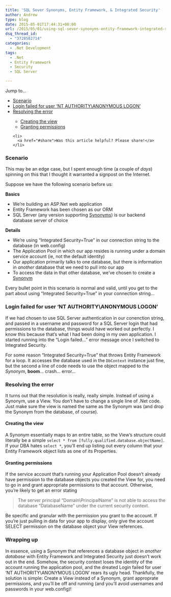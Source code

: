 ```yaml
---
title: 'SQL Sever Synonyms, Entity Framework, & Integrated Security'
author: Andrew
type: blog
date: 2015-05-01T17:44:31+00:00
url: /2015/05/01/using-sql-sever-synonyms-entity-framework-integrated-security/
dsq_thread_id:
  - "3728582714"
categories:
  - .Net Development
tags:
  - .Net
  - Entity Framework
  - Security
  - SQL Server

---
```

<div class="resources">
  <div class="resources-header">
    Jump to&#8230;
  </div>
  
  <ul class="resources-content">
    <li>
      <a href="#scenario">Scenario</a>
    </li>
    <li>
      <a href="#login-failed">Login failed for user &#8216;NT AUTHORITY\ANONYMOUS LOGON&#8217;</a>
    </li>
    <li>
      <a href="#reolving-error">Resolving the error</a>
    </li>
    <ul>
      <li>
        <a href="#creating-view">Creating the view</a>
      </li>
      <li>
        <a href="#granting-permissions">Granting permissions</a>
      </li>
    </ul>
    
    <li>
      <a href="#share">Was this article helpful? Please share!</a>
    </li>
  </ul>
</div>

<a name="scenario" class="jump-target"></a>

### Scenario

This may be an edge case, but I spent enough time (a couple of _days_) spinning on this that I thought it warranted a signpost on the Internet.

Suppose we have the following scenario before us:

**Basics**

  * We&#8217;re building an ASP.Net web application
  * Entity Framework has been chosen as our ORM
  * SQL Server (any version supporting [Synonyms][1]) is our backend database server of choice

**Details**

  * We&#8217;re using &#8220;Integrated Security=True&#8221; in our connection string to the database (in web.config)
  * The Application Pool in which our app resides is running under a domain service account (ie, not the default identity)
  * Our application primarily talks to one database, but there is information in _another_ database that we need to pull into our app
  * To access the data in that other database, we&#8217;ve chosen to create a [Synonym][1]

Every bullet point in this scenario is normal and valid, until you get to the part about using &#8220;Integrated Security=True&#8221; in your connection string&#8230;

<a name="login-failed" class="jump-target"></a>

### Login failed for user &#8216;NT AUTHORITY\ANONYMOUS LOGON&#8217;

If we had chosen to use SQL Server authentication in our conenction string, and passed in a username and password for a SQL Server login that had permissions to the database, things would have worked out perfectly. I know this because that&#8217;s what I had been doing in my own application. I started running into the &#8220;Login failed&#8230;&#8221; error message once I switched to Integrated Security.

For some reason &#8220;Integrated Security=True&#8221; that throws Entity Framework for a loop. It accesses the database used in the `DbContext` instance just fine, but the second a line of code needs to use the object mapped to the _Synonym_, **boom**&#8230; crash&#8230; error&#8230;

<a name="reolving-error" class="jump-target"></a>

### Resolving the error

It turns out that the resolution is really, really simple. Instead of using a Synonym, use a View. You don&#8217;t have to change a single line of .Net code. Just make sure the view is named the same as the Synonym was (and drop the Synonym from the database, of course).

<a name="creating-view" class="jump-target"></a>

#### Creating the view

A Synonym essentially maps to an entire table, so the View&#8217;s structure could literally be a simple `select * from [fully.qualified.database.objectName]`. If your DBA hates `select *`, you&#8217;ll end up listing out every column that your Entity Framework object lists as one of its Properties.

<a name="granting-permissions" class="jump-target"></a>

#### Granting permissions

If the service account that&#8217;s running your Application Pool doesn&#8217;t already have permission to the database objects you created the View for, you need to go in and grant appropriate permissions to that account. Otherwise, you&#8217;re likely to get an error stating

> The server principal &#8220;Domain\PrincipalName&#8221; is not able to access the database &#8220;DatabaseName&#8221; under the current security context.

Be specific and granular with the permission you grant to the account. If you&#8217;re just pulling in data for your app to display, only give the account SELECT permission on the database object your View references.

### Wrapping up

In essence, using a Synonym that references a database object in _another database_ with Entity Framework and Integrated Security just doesn&#8217;t work out in the end. Somehow, the security context loses the identity of the account running the application pool, and the dreated Login failed for user &#8216;NT AUTHORITY\ANONYMOUS LOGON&#8217; rears its ugly head. Thankfully, the solution is simple: Create a View instead of a Synonym, grant approprate permissions, and you&#8217;ll be off and running (and you&#8217;ll avoid usernames and passwords in your web.config)!

<a name="share" class="jump-target"></a>

 [1]: https://msdn.microsoft.com/en-us/library/ms187552.aspx